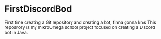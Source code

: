# FirstDiscordBod
First time creating a Git repository and creating a bot, finna gonna kms
This repository is my mikroOmega school project focused on creating a Discord bot in Java.
